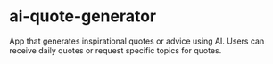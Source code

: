 # ai-quote-generator
App that generates inspirational quotes or advice using AI. Users can receive daily quotes or request specific topics for quotes.
